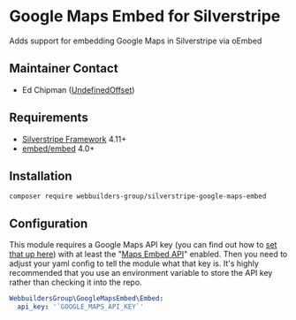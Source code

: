 Google Maps Embed for Silverstripe
=================
Adds support for embedding Google Maps in Silverstripe via oEmbed

## Maintainer Contact
* Ed Chipman ([UndefinedOffset](https://github.com/UndefinedOffset))

## Requirements
* [Silverstripe Framework](https://github.com/silverstripe/silverstripe-framework) 4.11+
* [embed/embed](https://github.com/oscarotero/Embed) 4.0+


## Installation
```
composer require webbuilders-group/silverstripe-google-maps-embed
```


## Configuration
This module requires a Google Maps API key (you can find out how to [set that up here](https://webbuildersgroup.com/blog/how-to-create-a-google-maps-api-key/)) with at least the "[Maps Embed API](https://console.cloud.google.com/marketplace/product/google/maps-embed-backend.googleapis.com)" enabled. Then you need to adjust your yaml config to tell the module what that key is. It's highly recommended that you use an environment variable to store the API key rather than checking it into the repo.

```yaml
WebbuildersGroup\GoogleMapsEmbed\Embed:
  api_key: '`GOOGLE_MAPS_API_KEY`'

```
